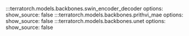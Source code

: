 :::terratorch.models.backbones.swin_encoder_decoder
    options:
        show_source: false
:::terratorch.models.backbones.prithvi_mae
    options:
        show_source: false
:::terratorch.models.backbones.unet
    options:
        show_source: false


